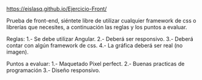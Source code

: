 
https://eislasq.github.io/Ejercicio-Front/



Prueba de front-end, siéntete libre de utilizar cualquier framework de css o librerías que necesites, a continuación las reglas y los puntos a evaluar.

Reglas:
1.- Se debe utilizar Angular.
2.- Deberá ser responsivo.
3.- Deberá contar con algún framework de css.
4.- La gráfica deberá ser real (no imagen).

Puntos a evaluar:
1.- Maquetado Pixel perfect.
2.- Buenas practicas de programación
3.- Diseño responsivo.

